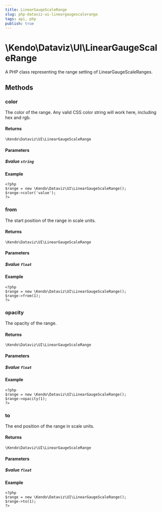 ```yaml
---
title: LinearGaugeScaleRange
slug: php-dataviz-ui-lineargaugescalerange
tags: api, php
publish: true
---
```


# \Kendo\Dataviz\UI\LinearGaugeScaleRange

A PHP class representing the range setting of LinearGaugeScaleRanges.


## Methods

### color
The color of the range.
Any valid CSS color string will work here, including hex and rgb.

#### Returns
`\Kendo\Dataviz\UI\LinearGaugeScaleRange`

#### Parameters

##### $value `string`



#### Example 
    <?php
    $range = new \Kendo\Dataviz\UI\LinearGaugeScaleRange();
    $range->color('value');
    ?>

### from
The start position of the range in scale units.

#### Returns
`\Kendo\Dataviz\UI\LinearGaugeScaleRange`

#### Parameters

##### $value `float`



#### Example 
    <?php
    $range = new \Kendo\Dataviz\UI\LinearGaugeScaleRange();
    $range->from(1);
    ?>

### opacity
The opacity of the range.

#### Returns
`\Kendo\Dataviz\UI\LinearGaugeScaleRange`

#### Parameters

##### $value `float`



#### Example 
    <?php
    $range = new \Kendo\Dataviz\UI\LinearGaugeScaleRange();
    $range->opacity(1);
    ?>

### to
The end position of the range in scale units.

#### Returns
`\Kendo\Dataviz\UI\LinearGaugeScaleRange`

#### Parameters

##### $value `float`



#### Example 
    <?php
    $range = new \Kendo\Dataviz\UI\LinearGaugeScaleRange();
    $range->to(1);
    ?>

 
